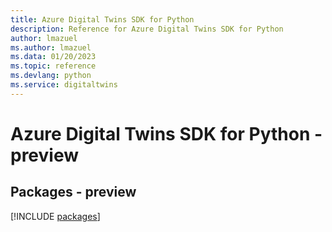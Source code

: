 ```yaml
---
title: Azure Digital Twins SDK for Python
description: Reference for Azure Digital Twins SDK for Python
author: lmazuel
ms.author: lmazuel
ms.data: 01/20/2023
ms.topic: reference
ms.devlang: python
ms.service: digitaltwins
---
```

# Azure Digital Twins SDK for Python - preview
## Packages - preview
[!INCLUDE [packages](digital-twins-index.md)]